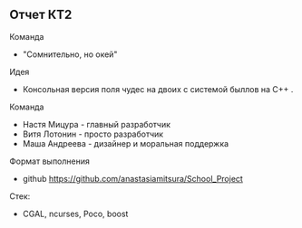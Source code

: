 ## Отчет КТ2

Команда 
- "Сомнительно, но окей"

Идея
- Консольная версия поля чудес на двоих с системой быллов на C++ .

Команда

- Настя Мицура - главный разработчик
- Витя Лотонин - просто разработчик
- Маша Андреева - дизайнер и моральная поддержка

Формат выполнения
- github https://github.com/anastasiamitsura/School_Project

Стек:
- CGAL, ncurses, Poco, boost
